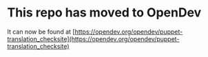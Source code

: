 # This repo has moved to OpenDev

It can now be found at [https://opendev.org/opendev/puppet-translation_checksite](https://opendev.org/opendev/puppet-translation_checksite)
